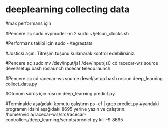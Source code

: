 # deeplearning collecting data

#max performans için

#Pencere aç
sudo nvpmodel -m 2
sudo ~/jetson_clocks.sh

#Performans takibi için
sudo ~/tegrastats


#Josticki açın. Titreşim tuşunu kullanarak kontrol edebilirsiniz.

#Pencere aç
sudo mv /dev/input/js1 /dev/input/js0
cd racecar-ws
source devel/setup.bash
roslaunch racecar teleop.launch


#Pencere aç
cd racecar-ws
source devel/setup.bash
rosrun deep_learning collect_data.py

#Otonom sürüş için
rosrun deep_learning predict.py

#Terminalde aşağıdaki komutu çalıştırın
ps -ef | grep predict.py
#yandaki programın idsini aşağıdaki 8695 yerine yazın ve çalıştırın. /home/nvidia/racecar-ws/src/racecar-controllers/deep_learning/scripts/predict.py
kill -9 8695

